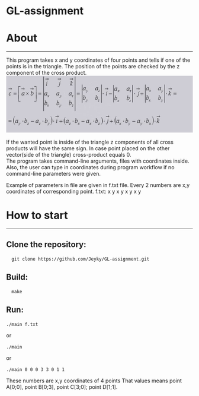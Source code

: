 # GL-assignment

# About
************
This program takes x and y coordinates of four points and tells if one of the points is in the triangle.
The position of the points are checked by the z component of the cross product.
![alt text](img/cross_product.jpeg "Cross product")

If the wanted point is inside of the triangle z components of all cross products will have the same sign. In case point placed on the other vector(side of the triangle) cross-product equals 0.  
The program takes command-line arguments, files with coordinates inside. Also, the user can type in coordinates during program workflow if no command-line parameters were given.

Example of parameters in file are given in f.txt file. Every 2 numbers are x,y coordinates of corresponding point.
f.txt:
  x y x y x y x y

# How to start
************

## Clone the repository:
```
  git clone https://github.com/Jeyky/GL-assignment.git
```
## Build:
```
  make
```
## Run:
```
./main f.txt
```
or
```
./main
```
or
```
./main 0 0 0 3 3 0 1 1
```
These numbers are x,y coordinates of 4 points
That values means point A[0;0], point B[0;3], point C[3;0]; point D[1;1].
